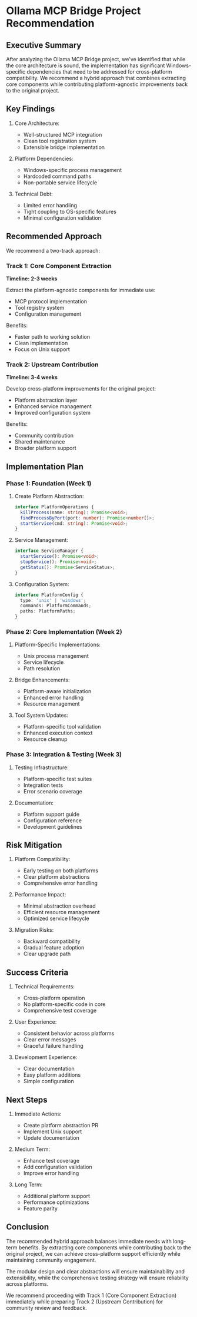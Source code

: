 # Ollama MCP Bridge Project Recommendation

## Executive Summary

After analyzing the Ollama MCP Bridge project, we've identified that while the core architecture is sound, the implementation has significant Windows-specific dependencies that need to be addressed for cross-platform compatibility. We recommend a hybrid approach that combines extracting core components while contributing platform-agnostic improvements back to the original project.

## Key Findings

1. Core Architecture:
   - Well-structured MCP integration
   - Clean tool registration system
   - Extensible bridge implementation

2. Platform Dependencies:
   - Windows-specific process management
   - Hardcoded command paths
   - Non-portable service lifecycle

3. Technical Debt:
   - Limited error handling
   - Tight coupling to OS-specific features
   - Minimal configuration validation

## Recommended Approach

We recommend a two-track approach:

### Track 1: Core Component Extraction
**Timeline: 2-3 weeks**

Extract the platform-agnostic components for immediate use:
- MCP protocol implementation
- Tool registry system
- Configuration management

Benefits:
- Faster path to working solution
- Clean implementation
- Focus on Unix support

### Track 2: Upstream Contribution
**Timeline: 3-4 weeks**

Develop cross-platform improvements for the original project:
- Platform abstraction layer
- Enhanced service management
- Improved configuration system

Benefits:
- Community contribution
- Shared maintenance
- Broader platform support

## Implementation Plan

### Phase 1: Foundation (Week 1)
1. Create Platform Abstraction:
   ```typescript
   interface PlatformOperations {
     killProcess(name: string): Promise<void>;
     findProcessByPort(port: number): Promise<number[]>;
     startService(cmd: string): Promise<void>;
   }
   ```

2. Service Management:
   ```typescript
   interface ServiceManager {
     startService(): Promise<void>;
     stopService(): Promise<void>;
     getStatus(): Promise<ServiceStatus>;
   }
   ```

3. Configuration System:
   ```typescript
   interface PlatformConfig {
     type: 'unix' | 'windows';
     commands: PlatformCommands;
     paths: PlatformPaths;
   }
   ```

### Phase 2: Core Implementation (Week 2)
1. Platform-Specific Implementations:
   - Unix process management
   - Service lifecycle
   - Path resolution

2. Bridge Enhancements:
   - Platform-aware initialization
   - Enhanced error handling
   - Resource management

3. Tool System Updates:
   - Platform-specific tool validation
   - Enhanced execution context
   - Resource cleanup

### Phase 3: Integration & Testing (Week 3)
1. Testing Infrastructure:
   - Platform-specific test suites
   - Integration tests
   - Error scenario coverage

2. Documentation:
   - Platform support guide
   - Configuration reference
   - Development guidelines

## Risk Mitigation

1. Platform Compatibility:
   - Early testing on both platforms
   - Clear platform abstractions
   - Comprehensive error handling

2. Performance Impact:
   - Minimal abstraction overhead
   - Efficient resource management
   - Optimized service lifecycle

3. Migration Risks:
   - Backward compatibility
   - Gradual feature adoption
   - Clear upgrade path

## Success Criteria

1. Technical Requirements:
   - Cross-platform operation
   - No platform-specific code in core
   - Comprehensive test coverage

2. User Experience:
   - Consistent behavior across platforms
   - Clear error messages
   - Graceful failure handling

3. Development Experience:
   - Clear documentation
   - Easy platform additions
   - Simple configuration

## Next Steps

1. Immediate Actions:
   - Create platform abstraction PR
   - Implement Unix support
   - Update documentation

2. Medium Term:
   - Enhance test coverage
   - Add configuration validation
   - Improve error handling

3. Long Term:
   - Additional platform support
   - Performance optimizations
   - Feature parity

## Conclusion

The recommended hybrid approach balances immediate needs with long-term benefits. By extracting core components while contributing back to the original project, we can achieve cross-platform support efficiently while maintaining community engagement.

The modular design and clear abstractions will ensure maintainability and extensibility, while the comprehensive testing strategy will ensure reliability across platforms.

We recommend proceeding with Track 1 (Core Component Extraction) immediately while preparing Track 2 (Upstream Contribution) for community review and feedback.
